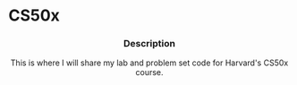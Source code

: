 # CS50x

### <p align="center">Description</p>

<p align="center"> This is where I will share my lab and problem set code for Harvard's CS50x course.</p>

